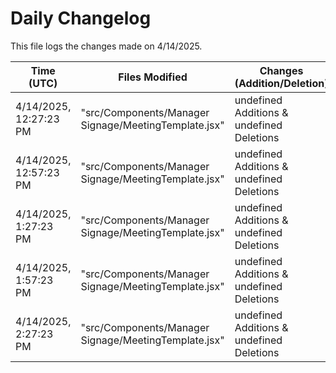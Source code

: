 # Daily Changelog

This file logs the changes made on 4/14/2025.

| Time (UTC)             | Files Modified                    | Changes (Addition/Deletion) |
|------------------------|-----------------------------------|-----------------------------|
| 4/14/2025, 12:27:23 PM | "src/Components/Manager Signage/MeetingTemplate.jsx" | undefined Additions & undefined Deletions |
| 4/14/2025, 12:57:23 PM | "src/Components/Manager Signage/MeetingTemplate.jsx" | undefined Additions & undefined Deletions|
| 4/14/2025, 1:27:23 PM | "src/Components/Manager Signage/MeetingTemplate.jsx" | undefined Additions & undefined Deletions|
| 4/14/2025, 1:57:23 PM | "src/Components/Manager Signage/MeetingTemplate.jsx" | undefined Additions & undefined Deletions|
| 4/14/2025, 2:27:23 PM | "src/Components/Manager Signage/MeetingTemplate.jsx" | undefined Additions & undefined Deletions|
